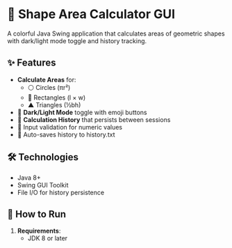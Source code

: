 # 🔵 Shape Area Calculator GUI

A colorful Java Swing application that calculates areas of geometric shapes with dark/light mode toggle and history tracking.


## ✨ Features

- **Calculate Areas** for:
  - ⚪ Circles (πr²)
  - 📏 Rectangles (l × w)
  - ▲ Triangles (½bh)
- 🌙 **Dark/Light Mode** toggle with emoji buttons
- 📜 **Calculation History** that persists between sessions
- 🚫 Input validation for numeric values
- 💾 Auto-saves history to history.txt

## 🛠️ Technologies

- Java 8+
- Swing GUI Toolkit
- File I/O for history persistence

## 🚀 How to Run

1. **Requirements**:
   - JDK 8 or later
  

